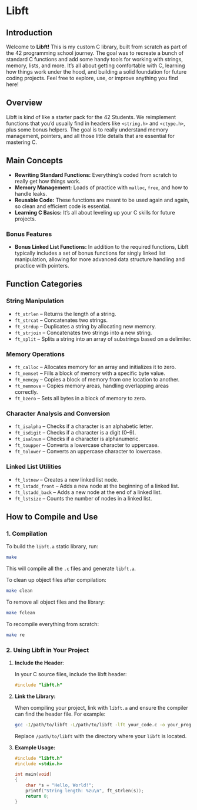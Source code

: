 # Libft

## Introduction

Welcome to **Libft!** This is my custom C library, built from scratch as part of the 42 programming school journey. The goal was to recreate a bunch of standard C functions and add some handy tools for working with strings, memory, lists, and more. It’s all about getting comfortable with C, learning how things work under the hood, and building a solid foundation for future coding projects. Feel free to explore, use, or improve anything you find here!

## Overview

Libft is kind of like a starter pack for the 42 Students. We reimplement functions that you’d usually find in headers like `<string.h>` and `<ctype.h>`, plus some bonus helpers. The goal is to really understand memory management, pointers, and all those little details that are essential for mastering C.

## Main Concepts

- **Rewriting Standard Functions:** Everything’s coded from scratch to really get how things work.
- **Memory Management:** Loads of practice with `malloc`, `free`, and how to handle leaks.
- **Reusable Code:** These functions are meant to be used again and again, so clean and efficient code is essential.
- **Learning C Basics:** It’s all about leveling up your C skills for future projects.

### Bonus Features

- **Bonus Linked List Functions:** In addition to the required functions, Libft typically includes a set of bonus functions for singly linked list manipulation, allowing for more advanced data structure handling and practice with pointers.

## Function Categories

### String Manipulation

- `ft_strlen` – Returns the length of a string.
- `ft_strcat` – Concatenates two strings.
- `ft_strdup` – Duplicates a string by allocating new memory.
- `ft_strjoin` – Concatenates two strings into a new string.
- `ft_split` – Splits a string into an array of substrings based on a delimiter.

### Memory Operations

- `ft_calloc` – Allocates memory for an array and initializes it to zero.
- `ft_memset` – Fills a block of memory with a specific byte value.
- `ft_memcpy` – Copies a block of memory from one location to another.
- `ft_memmove` – Copies memory areas, handling overlapping areas correctly.
- `ft_bzero` – Sets all bytes in a block of memory to zero.

### Character Analysis and Conversion

- `ft_isalpha` – Checks if a character is an alphabetic letter.
- `ft_isdigit` – Checks if a character is a digit (0–9).
- `ft_isalnum` – Checks if a character is alphanumeric.
- `ft_toupper` – Converts a lowercase character to uppercase.
- `ft_tolower` – Converts an uppercase character to lowercase.

### Linked List Utilities

- `ft_lstnew` – Creates a new linked list node.
- `ft_lstadd_front` – Adds a new node at the beginning of a linked list.
- `ft_lstadd_back` – Adds a new node at the end of a linked list.
- `ft_lstsize` – Counts the number of nodes in a linked list.

## How to Compile and Use

### 1. Compilation

To build the `libft.a` static library, run:

```bash
make
```

This will compile all the `.c` files and generate `libft.a`.

To clean up object files after compilation:

```bash
make clean
```

To remove all object files and the library:

```bash
make fclean
```

To recompile everything from scratch:

```bash
make re
```
### 2. Using Libft in Your Project

1. **Include the Header**:
   
   In your C source files, include the libft header:
   ```c
   #include "libft.h"
   ```

2. **Link the Library:**
   
   When compiling your project, link with `libft.a` and ensure the compiler can find the header file. For example:
   ```bash
   gcc -I/path/to/libft -L/path/to/libft -lft your_code.c -o your_program
   ```
   Replace `/path/to/libft` with the directory where your `libft` is located.

3. **Example Usage:**
   
   ```c
   #include "libft.h"
   #include <stdio.h>
   
   int main(void)
   {
       char *s = "Hello, World!";
       printf("String length: %zu\n", ft_strlen(s));
       return 0;
   }
   ```